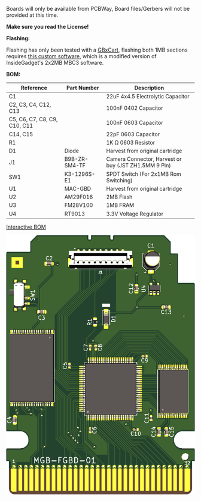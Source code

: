 Boards will only be available from PCBWay, Board files/Gerbers will not be provided at this time.

**Make sure you read the License!**



**Flashing:**

Flashing has only been tested with a [GBxCart](https://www.insidegadgets.com/projects/gbxcart-rw/), flashing both 1MB sections requires [this custom software](GBxCart_RW_GB_Camera_2x1MB_Flasher.zip), which is a modified version of InsideGadget's 2x2MB MBC3 software.

**BOM:**

| Reference | Part Number | Description |
|-|-|-|
| C1 |  | 22uF 4x4.5 Electrolytic Capacitor |
| C2, C3, C4, C12, C13 |  | 100nF 0402 Capacitor |
| C5, C6, C7, C8, C9, C10, C11 |  | 100nF 0603 Capacitor |
| C14, C15 |  | 22pF 0603 Capacitor |
| R1 |  | 1K Ω 0603 Resistor |
| D1 | Diode | Harvest from original cartridge |
| J1 | B9B-ZR-SM4-TF | Camera Connector, Harvest or buy (JST ZH1.5MM 9 Pin) |
| SW1 | K3-1296S-E1 | SPDT Switch (For 2x1MB Rom Switching) |
| U1 | MAC-GBD | Harvest from original cartridge |
| U2 | AM29F016 | 2MB Flash |
| U3 | FM28V100 | 1MB FRAM |
| U4 | RT9013 | 3.3V Voltage Regulator |


[Interactive BOM](https://martinrefseth.com/ibom/Game%20Boy%20Camera%20Flashcart)





![](Front.png)